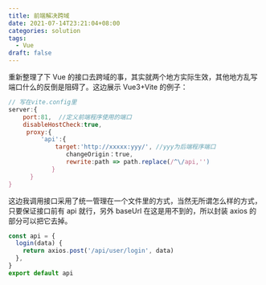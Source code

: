 ```yaml
---
title: 前端解决跨域
date: 2021-07-14T23:21:04+08:00
categories: solution
tags:
  - Vue
draft: false
---
```


重新整理了下 Vue 的接口去跨域的事，其实就两个地方实际生效，其他地方乱写端口什么的反倒是阻碍了。这边展示 Vue3+Vite 的例子：

<!--more-->

```js
// 写在vite.config里
server:{
    port:81,  //定义前端程序使用的端口
    disableHostCheck:true,
     proxy:{
         'api':{
             target:'http://xxxxx:yyy/', //yyy为后端程序端口
                changeOrigin：true,
                rewrite:path => path.replace(/^\/api,'')
            }
      }
}
```

这边我调用接口采用了统一管理在一个文件里的方式，当然无所谓怎么样的方式，只要保证接口前有 api 就行，另外 baseUrl 在这是用不到的，所以封装 axios 的部分可以把它去掉。

```js
const api = {
  login(data) {
    return axios.post('/api/user/login', data)
  },
}
export default api
```
